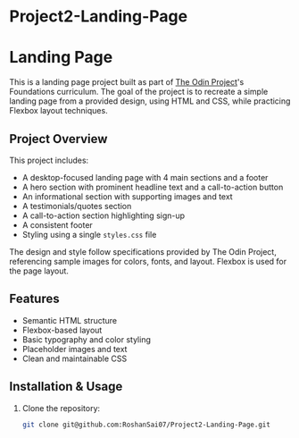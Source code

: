 # Project2-Landing-Page

# Landing Page

This is a landing page project built as part of [The Odin Project](https://www.theodinproject.com/)'s Foundations curriculum. The goal of the project is to recreate a simple landing page from a provided design, using HTML and CSS, while practicing Flexbox layout techniques.

## Project Overview

This project includes:

- A desktop-focused landing page with 4 main sections and a footer
- A hero section with prominent headline text and a call-to-action button
- An informational section with supporting images and text
- A testimonials/quotes section
- A call-to-action section highlighting sign-up
- A consistent footer
- Styling using a single `styles.css` file

The design and style follow specifications provided by The Odin Project, referencing sample images for colors, fonts, and layout. Flexbox is used for the page layout.

## Features

- Semantic HTML structure
- Flexbox-based layout
- Basic typography and color styling
- Placeholder images and text
- Clean and maintainable CSS

## Installation & Usage

1. Clone the repository:

   ```bash
   git clone git@github.com:RoshanSai07/Project2-Landing-Page.git
   ```
